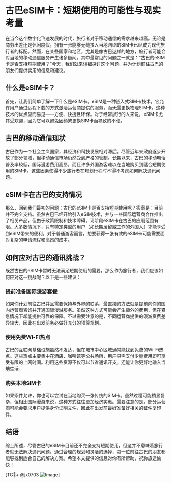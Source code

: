 # 古巴eSIM卡：短期使用的可能性与现实考量

在当今这个数字化飞速发展的时代，旅行者对于移动通信的需求越来越高。无论是商务出差还是休闲度假，拥有一张能够无缝接入当地网络的SIM卡已经成为现代旅行者的标配。然而，在某些国家和地区，尤其是像古巴这样的地方，旅行者可能会对当地的移动通信服务产生诸多疑问。其中最常见的问题之一就是：“古巴的eSIM卡是否支持短期使用？”今天，我们就来详细探讨这个问题，并为计划前往古巴的朋友们提供实用的信息和建议。

## 什么是eSIM卡？

首先，让我们简单了解一下什么是eSIM卡。eSIM是一种嵌入式SIM卡技术，它允许用户通过远程下载的方式激活运营商提供的服务，而无需更换物理SIM卡。这种技术的优点显而易见——方便、快捷且环保。对于经常旅行的人来说，eSIM卡尤其受欢迎，因为它可以避免因频繁更换SIM卡而导致的不便。

## 古巴的移动通信现状

古巴作为一个社会主义国家，其经济和科技发展相对滞后。尽管近年来政府逐步开放了部分领域，但移动通信市场仍然受到严格的管制。长期以来，古巴的移动电话普及率较低，国际漫游费用高昂，而且许多外国游客难以在当地购买到适合短期使用的SIM卡。这些因素使得不少旅行者在规划行程时不得不考虑如何解决通讯问题。

## eSIM卡在古巴的支持情况

那么，回到我们最初的问题：古巴的eSIM卡是否支持短期使用呢？答案是：目前并不完全支持。虽然古巴已经开始引入eSIM技术，并与一些国际运营商合作推出了相关产品，但由于政策限制和技术障碍，现阶段eSIM卡在古巴的应用范围有限。大多数情况下，只有特定类型的用户（如长期居留或工作的外国人）才能享受到eSIM带来的便利。对于普通游客而言，想要获得一张有效的eSIM卡可能需要面对复杂的申请流程和高昂的成本。

## 如何应对古巴的通讯挑战？

既然古巴的eSIM卡暂时无法满足短期使用的需要，那么作为旅行者，我们应该如何应对这一挑战呢？以下是一些建议：

### 提前准备国际漫游套餐

如果你计划前往古巴并且需要保持与外界的联系，最直接的方法就是提前向你的国内运营商咨询并开通国际漫游服务。虽然这种方式可能会产生额外的费用，但在紧急情况下却能提供可靠的保障。不过需要注意的是，不同运营商提供的漫游资费差异较大，因此在出发前务必做好充分的预算规划。

### 使用免费Wi-Fi热点

古巴的互联网基础设施虽然不发达，但在城市中心区域通常能找到免费的Wi-Fi热点。这些热点主要集中在酒店、咖啡馆等公共场所，用户只需支付少量费用即可享受有限的上网时间。利用这些资源不仅可以节省通讯开支，还能让你更好地融入当地生活。

### 购买本地SIM卡

如果条件允许，你也可以尝试在当地购买一张传统的SIM卡。虽然过程可能稍显复杂，但相比国际漫游来说，这种方式往往更加经济实惠。需要注意的是，部分运营商可能会要求用户提供身份证明文件，因此在出发前最好准备好相关的证件复印件。

## 结语

综上所述，尽管古巴的eSIM卡目前还不完全支持短期使用，但这并不意味着旅行者就无法解决通讯问题。通过合理的规划和灵活的选择，每一位前往古巴的朋友都能够找到适合自己的解决方案。希望本文提供的信息对你有所帮助，祝你旅途愉快！

[TG💪+ @jx0703 ![Image](https://github.com/user-attachments/assets/dbca1d08-cadb-493c-b0ec-ad6f7a83f270)]